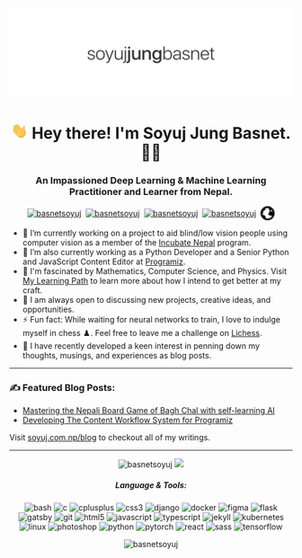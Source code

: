 <img src="https://raw.githubusercontent.com/basnetsoyuj/basnetsoyuj/master/assets/images/name.png">
<h1 align="center"><img src="https://raw.githubusercontent.com/basnetsoyuj/basnetsoyuj/master/assets/images/wave.gif" width="30px"/> Hey there! I'm Soyuj Jung Basnet. 👨‍💻</h1>

<h3 align="center">An Impassioned Deep Learning & Machine Learning Practitioner and Learner from Nepal.</h3>

<p align="center"><a href="https://twitter.com/basnetsoyuj" target="blank"><img align="center" src="https://cdn.jsdelivr.net/npm/simple-icons@3.0.1/icons/twitter.svg" alt="basnetsoyuj" height="25" width="25" /></a>&nbsp;&nbsp;<a href="https://linkedin.com/in/basnetsoyuj" target="blank"><img align="center" src="https://cdn.jsdelivr.net/npm/simple-icons@3.0.1/icons/linkedin.svg" alt="basnetsoyuj" height="25" width="25" /></a>&nbsp;&nbsp;<a href="https://instagram.com/basnetsoyuj" target="blank"><img align="center" src="https://cdn.jsdelivr.net/npm/simple-icons@3.0.1/icons/instagram.svg" alt="basnetsoyuj" height="25" width="25" /></a>&nbsp;&nbsp;<a href="mailto:bsoyuj@gmail.com"><img align="center" src="https://cdn.jsdelivr.net/npm/simple-icons@3.0.1/icons/gmail.svg" alt="basnetsoyuj" height="25" width="25" /></a>&nbsp;&nbsp;<a href="https://soyuj.com.np"><img align="center" src="https://raw.githubusercontent.com/iconic/open-iconic/master/svg/globe.svg" alt="basnetsoyuj" height="25" width="25" /></a></p>

- 🔭 I’m currently working on a project to aid blind/low vision people using computer vision as a member of the <a href="http://www.incubate-nepal.com/" target="_blank">Incubate Nepal</a> program.
- 💼 I’m also currently working as a Python Developer and a Senior Python and JavaScript Content Editor at <a href="https://www.programiz.com/" target="_blank">Programiz</a>.
- 🌱 I'm fascinated by Mathematics, Computer Science, and Physics. Visit <a href="https://github.com/basnetsoyuj/learning" target="_blank">My Learning Path</a> to learn more about how I intend to get better at my craft.
- 👯 I am always open to discussing new projects, creative ideas, and opportunities.
- ⚡ Fun fact: While waiting for neural networks to train, I love to indulge myself in chess ♟️. Feel free to leave me a challenge on <a href="https://lichess.org/@/basnetsoyuj" target="_blank">Lichess</a>.
- 📝 I have recently developed a keen interest in penning down my thoughts, musings, and experiences as blog posts.

<hr/>

<h3>✍️ Featured Blog Posts:</h3>
<ul>
<li><a href="https://soyuj.com.np/blog/mastering-bagh-chal-with-self-learning-ai">Mastering the Nepali Board Game of Bagh Chal with self-learning AI</a></li>
<li><a href="https://soyuj.com.np/blog/content-workflow-system">Developing The Content Workflow System for Programiz</a></li>
</ul>
<p>Visit <a href="https://soyuj.com.np/blog">soyuj.com.np/blog</a> to checkout all of my writings.</p>
<hr/>

<p align="center"><img src="https://komarev.com/ghpvc/?username=basnetsoyuj" alt="basnetsoyuj" />  <img src="https://img.shields.io/github/last-commit/basnetsoyuj/learning?label=Last%20Learned"/></p>
<h5 align="center">Language & Tools:</h5>
<p align="center"><img height="20" src="https://www.vectorlogo.zone/logos/gnu_bash/gnu_bash-icon.svg" alt="bash" title="bash" /> <img height="20" src="https://devicons.github.io/devicon/devicon.git/icons/c/c-original.svg" alt="c" title="c" /> <img height="20" src="https://devicons.github.io/devicon/devicon.git/icons/cplusplus/cplusplus-original.svg" alt="cplusplus" title="cplusplus" /> <img height="20" src="https://devicons.github.io/devicon/devicon.git/icons/css3/css3-original-wordmark.svg" alt="css3" title="css3" /> <img height="20" src="https://devicons.github.io/devicon/devicon.git/icons/django/django-original.svg" alt="django" title="django" /> <img height="20" src="https://devicons.github.io/devicon/devicon.git/icons/docker/docker-original-wordmark.svg" alt="docker" title="docker" /> <img height="20" src="https://www.vectorlogo.zone/logos/figma/figma-icon.svg" alt="figma" title="figma" /> <img height="20" src="https://www.vectorlogo.zone/logos/pocoo_flask/pocoo_flask-icon.svg" alt="flask" title="flask" /> <img height="20" src="https://www.vectorlogo.zone/logos/gatsbyjs/gatsbyjs-icon.svg" alt="gatsby" title="gatsby" /> <img height="20" src="https://www.vectorlogo.zone/logos/git-scm/git-scm-icon.svg" alt="git" title="git" /> <img height="20" src="https://devicons.github.io/devicon/devicon.git/icons/html5/html5-original-wordmark.svg" alt="html5" title="html5" /> <img height="20" src="https://devicons.github.io/devicon/devicon.git/icons/javascript/javascript-original.svg" alt="javascript" title="javascript" /> <img src="https://devicons.github.io/devicon/devicon.git/icons/typescript/typescript-original.svg" alt="typescript" title="typescript" height="20"/> <img height="20" src="https://www.vectorlogo.zone/logos/jekyllrb/jekyllrb-icon.svg" alt="jekyll" title="jekyll" /> <img height="20" src="https://www.vectorlogo.zone/logos/kubernetes/kubernetes-icon.svg" alt="kubernetes" title="kubernetes" /> <img height="20" src="https://devicons.github.io/devicon/devicon.git/icons/linux/linux-original.svg" alt="linux" title="linux" /> <img height="20" src="https://devicons.github.io/devicon/devicon.git/icons/photoshop/photoshop-plain.svg" alt="photoshop" title="photoshop" /> <img height="20" src="https://devicons.github.io/devicon/devicon.git/icons/python/python-original.svg" alt="python" title="python" /> <img height="20" src="https://www.vectorlogo.zone/logos/pytorch/pytorch-icon.svg" alt="pytorch" title="pytorch" /> <img height="20" src="https://devicons.github.io/devicon/devicon.git/icons/react/react-original-wordmark.svg" alt="react" title="react" /> <img height="20" src="https://devicons.github.io/devicon/devicon.git/icons/sass/sass-original.svg" alt="sass" title="sass" /> <img height="20" src="https://www.vectorlogo.zone/logos/tensorflow/tensorflow-icon.svg" alt="tensorflow" title="tensorflow" /></p>

<p align="center"><img src="https://sjb-github-readme-stats.vercel.app/api?username=basnetsoyuj&show_icons=true&count_private=true" alt="basnetsoyuj" /></p>
